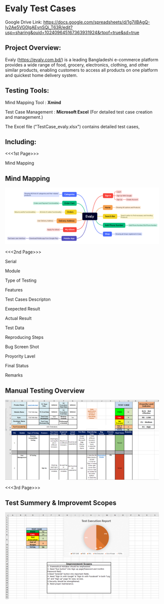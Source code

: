 # **Evaly Test Cases**

Google Drive Link: https://docs.google.com/spreadsheets/d/1g7iIBAgQ-ly2Ae5VG0lgAEynSQj_T63R/edit?usp=sharing&ouid=102409645167363931924&rtpof=true&sd=true
## **Project Overview:**

Evaly (https://evaly.com.bd/) is a leading Bangladeshi e-commerce platform  provides a wide range of food, grocery, electronics, clothing, and other similar products, enabling customers to access all products on one platform and quickest home delivery system.

## **Testing Tools:**

Mind Mapping Tool : **Xmind**

Test Case Management : **Microsoft Excel** (For detailed test case creation and management.)

The Excel file ("TestCase_evaly.xlsx") contains detailed test cases, 

## **Including:**

<<<1st Page>>>

Mind Mapping

## **Mind Mapping**


<img width="675" alt="3" src="https://github.com/Anik16298/Evaly_manual_testing/blob/59ede6f54e249a11f8b1b523b46cf3191249a7b2/Evaly.png">

<<<2nd Page>>>

Serial

Module	

Type of Testing	

Features	

Test Cases Descripton
	
Exepected  Result	

Actual Result	

Test Data	

Reproducing Steps
	
Bug Screen Shot 
	
Proyority Lavel
	
Final Status
	
Remarks	

## **Manual Testing Overview**

<img width="675" alt="3" src="https://github.com/Anik16298/Evaly_manual_testing/blob/4897e60e35e475241272561c3bfe75d5be595a92/EMT.png">



<<<3rd Page>>>

## **Test Summery & Improvemt Scopes**

<img width="675" alt="3" src="https://github.com/Anik16298/evaly_manual_testing/blob/ea5eb2e36bb956597105fad5ab442e162a51a714/ISC.png">



